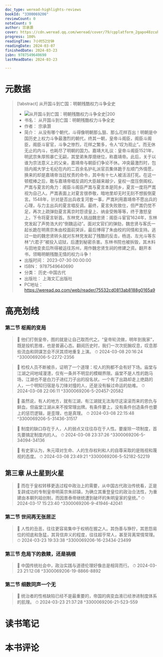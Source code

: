 ```yaml
---
doc_type: weread-highlights-reviews
bookId: "3300069206"
reviewCount: 0
noteCount: 9
author: 宗承灏
cover: https://cdn.weread.qq.com/weread/cover/79/cpplatform_2gapo48zcuhqc9wb1cvkew/t6_cpplatform_2gapo48zcuhqc9wb1cvkew1693190002.jpg
progress: 100%
readingTime: 7小时52分钟
readingDate: 2024-03-07
finishedDate: 2024-03-23
isbn: 9787549640690
lastReadDate: 2024-03-23

---
```

# 元数据
> [!abstract] 从开国斗到亡国：明朝残酷权力斗争全史
> - ![ 从开国斗到亡国：明朝残酷权力斗争全史|200](https://cdn.weread.qq.com/weread/cover/79/cpplatform_2gapo48zcuhqc9wb1cvkew/t6_cpplatform_2gapo48zcuhqc9wb1cvkew1693190002.jpg)
> - 书名： 从开国斗到亡国：明朝残酷权力斗争全史
> - 作者： 宗承灏
> - 简介： 从没有哪个朝代，斗得像明朝那么狠、那么花样百出！明朝是中国历史上权力斗争最激烈的朝代，终其一朝，皇帝斗阁臣，阁臣斗阁臣，阁臣斗宦官，斗争之惨烈，花样之繁多，令人“叹为观止”。而无休无止的内斗，也耗尽了明朝的国力。嘉靖大礼议：皇帝斗阁臣1521年，明武宗朱厚照暴亡无嗣，其堂弟朱厚熜继位，称嘉靖帝。此后，关于以谁为宗法意义上的父亲，嘉靖帝与朝臣们争论不休。冲突最激烈时，包括内阁大学士毛纪在内的二百余名护礼派官员集体跪于左顺门外情愿，换来的却是嘉靖帝当廷杖责的命令，其中有十七人被活活打死。在这一顿棍棒之后，敢与嘉靖帝唱反调的大臣越来越少，皇权一度压倒阁权。严嵩与夏言的角力：阁臣斗阁臣严嵩与夏言本是同乡，夏言一度将严嵩视为自己人。严嵩表面上对夏言很恭敬，暗地里却无时无刻不想扳倒夏言。1548年，针对是否出兵收复河套一事，严嵩利用嘉靖帝不愿出兵的心理，与力主出兵的夏言唱反调。最终，夏言失败致仕，但严嵩仍觉不足，再次上疏弹劾夏言离京时怨谤皇上、纳金受贿等等，终于激怒皇上，下令将夏言斩首。东林党人挑战魏忠贤：阁臣斗宦官1624年，东林党发起了声势浩大的“倒魏运动”。面对文官们的弹劾，魏忠贤与客氏一起长跪在明熹宗朱由校面前哭诉，最后博得了朱由校的同情和支持。逃过一劫的魏忠贤转头就对东林党发起了残酷的反击，杨涟、左光斗等东林“六君子”被投入诏狱，后遭到秘密杀害。东林书院也被拆毁，其木料与田地变卖后所得被运往苏州，用作魏忠贤生祠的修建之资。翻开本书，领略明朝残酷无情的权力斗争！
> - 出版时间： 2023-07-30 00:00:00
> - ISBN： 9787549640690
> - 分类： 历史-中国古代
> - 出版社： 上海文汇出版社
> - PC地址：https://weread.qq.com/web/reader/75532cd0813ab8188g0165a9

# 高亮划线

### 第二节 枢阁的变局

> 📌 他们打倒皇帝，图的就是让自己取而代之。“皇帝轮流做，明年到我家”，既是投机思维，也是普遍心态。翻阅历史时，我们一次次扼腕叹息，叹息那些流血和阴谋怎会不厌其烦地重复上演。 
> ⏱ 2024-03-08 20:16:24 ^3300069206-5-2272-2356

> 📌 检校人员不断被杀，证明了一个道理：咬人的狗都不会有好下场。庙堂与江湖之间地域漫漶，仅有一条并不明显的模糊界限。庙堂不是人性的跑马场，江湖也不是白刀子进红刀子出的投名状。一个有了出路却走上绝路的人，一个明知归宿是与刀锋对撞的人，还是没有躲过命运的劫难。 
> ⏱ 2024-03-08 22:06:11 ^3300069206-5-20457-20582

> 📌 虽然说，有人的地方，就有江湖，有江湖就无法淘尽这滚滚而来的恩仇与鲜血，但庙堂江湖从来不按常理出牌。有条件要上，没有条件创造条件也要上的惩罚逻辑，是歪理，也是真理。 
> ⏱ 2024-03-08 22:15:48 ^3300069206-5-31436-31517

> 📌 制度的缺口存在于人，人的弱点又往往存在于人性。要废除一项制度，首先要搞定制度内的人。 
> ⏱ 2024-03-08 23:37:26 ^3300069206-5-34094-34136

> 📌 有史家认为，朱元璋对生命、人的生存权利和人的自尊采取的是贱视和蔑视的态度。 
> ⏱ 2024-03-08 23:49:21 ^3300069206-5-52182-52219

## 第三章 从土星到火星

> 📌 而在于皇权转移更迭过程中政治上的需要，从中国古代政治传统看，正是复辟成功的专制皇帝明英宗朱祁镇，为确立其重登皇位的政治合法性，为重建由本朝列祖创制，而因景泰帝继统遭到破坏的朱明皇家的皇统。” 
> ⏱ 2024-03-17 15:23:40 ^3300069206-9-41946-42041

### 第二节 世间再无张居正

> 📌 人性的丑恶，往往更容易集中于权柄在握之人。其伪善与狰狞，其恩怨易位的彻底和急猛，其背信弃义的程度，往往超乎常人，甚至背离常情常理。 
> ⏱ 2024-03-23 19:33:38 ^3300069206-16-23434-23499

### 第三节 危局下的救赎，还是祸根

> 📌 中国传统社会中，政治实践与道德伦理好像总是相背而行。 
> ⏱ 2024-03-23 21:12:08 ^3300069206-19-8866-8892

### 第二节 细数同声一个无

> 📌 统治者的性格缺陷已经不是最重要的，帝国的病变血液已经渗进制度体系的肌理。 
> ⏱ 2024-03-23 21:37:28 ^3300069206-21-523-559

# 读书笔记

# 本书评论

